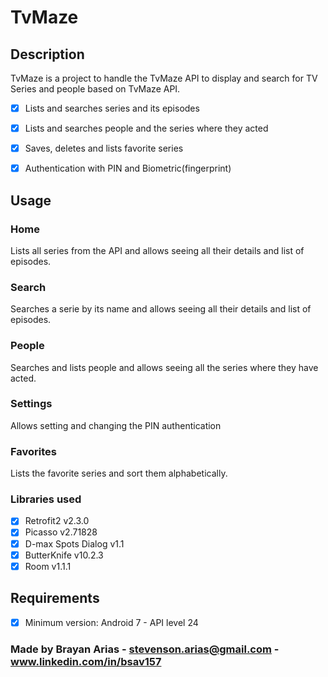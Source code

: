 # TvMaze

## Description

TvMaze is a project to handle the TvMaze API to display and search for TV Series and people based on TvMaze API.

- [x] Lists and searches series and its episodes
- [x] Lists and searches people and the series where they acted
- [x] Saves, deletes and lists favorite series
- [x] Authentication with PIN and Biometric(fingerprint)


## Usage

### Home

Lists all series from the API and allows seeing all their details and list of episodes.

### Search

Searches a serie by its name and allows seeing all their details and list of episodes.

### People

Searches and lists people and allows seeing all the series where they have acted.

### Settings

Allows setting and changing the PIN authentication

### Favorites

Lists the favorite series and sort them alphabetically.

### Libraries used

- [x] Retrofit2 v2.3.0
- [x] Picasso v2.71828
- [x] D-max Spots Dialog v1.1
- [x] ButterKnife v10.2.3
- [x] Room v1.1.1

## Requirements

- [x] Minimum version: Android 7 - API level 24

### Made by Brayan Arias - stevenson.arias@gmail.com - www.linkedin.com/in/bsav157
